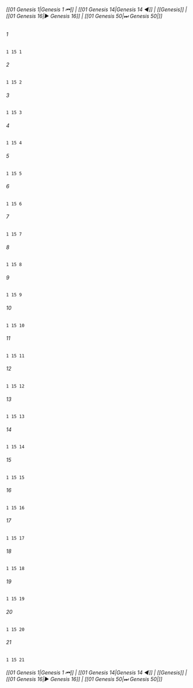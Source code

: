 
###### [[01 Genesis 1|Genesis 1 ⏮]] | [[01 Genesis 14|Genesis 14 ◀]] | [[Genesis]] | [[01 Genesis 16|▶ Genesis 16]] | [[01 Genesis 50|⏭ Genesis 50|]]

###### 1
``` verse
1 15 1 
```
###### 2
``` verse
1 15 2 
```
###### 3
``` verse
1 15 3 
```
###### 4
``` verse
1 15 4 
```
###### 5
``` verse
1 15 5 
```
###### 6
``` verse
1 15 6 
```
###### 7
``` verse
1 15 7 
```
###### 8
``` verse
1 15 8 
```
###### 9
``` verse
1 15 9 
```
###### 10
``` verse
1 15 10 
```
###### 11
``` verse
1 15 11 
```
###### 12
``` verse
1 15 12 
```
###### 13
``` verse
1 15 13 
```
###### 14
``` verse
1 15 14 
```
###### 15
``` verse
1 15 15 
```
###### 16
``` verse
1 15 16 
```
###### 17
``` verse
1 15 17 
```
###### 18
``` verse
1 15 18 
```
###### 19
``` verse
1 15 19 
```
###### 20
``` verse
1 15 20 
```
###### 21
``` verse
1 15 21 
```

###### [[01 Genesis 1|Genesis 1 ⏮]] | [[01 Genesis 14|Genesis 14 ◀]] | [[Genesis]] | [[01 Genesis 16|▶ Genesis 16]] | [[01 Genesis 50|⏭ Genesis 50|]]


